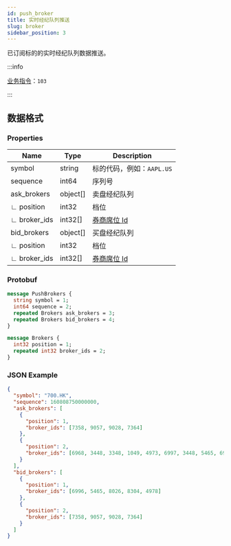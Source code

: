 ```yaml
---
id: push_broker
title: 实时经纪队列推送
slug: broker
sidebar_position: 3
---
```


已订阅标的的实时经纪队列数据推送。

:::info

[业务指令](../../socket/protocol/push)：`103`

:::

## 数据格式

### Properties

| Name         | Type     | Description                       |
| ------------ | -------- | --------------------------------- |
| symbol       | string   | 标的代码，例如：`AAPL.US`         |
| sequence     | int64    | 序列号                            |
| ask_brokers  | object[] | 卖盘经纪队列                      |
| ∟ position   | int32    | 档位                              |
| ∟ broker_ids | int32[]  | [券商席位 Id](../pull/broker-ids) |
| bid_brokers  | object[] | 买盘经纪队列                      |
| ∟ position   | int32    | 档位                              |
| ∟ broker_ids | int32[]  | [券商席位 Id](../pull/broker-ids) |

### Protobuf

```protobuf
message PushBrokers {
  string symbol = 1;
  int64 sequence = 2;
  repeated Brokers ask_brokers = 3;
  repeated Brokers bid_brokers = 4;
}

message Brokers {
  int32 position = 1;
  repeated int32 broker_ids = 2;
}
```

### JSON Example

```json
{
  "symbol": "700.HK",
  "sequence": 160808750000000,
  "ask_brokers": [
    {
      "position": 1,
      "broker_ids": [7358, 9057, 9028, 7364]
    },
    {
      "position": 2,
      "broker_ids": [6968, 3448, 3348, 1049, 4973, 6997, 3448, 5465, 6997]
    }
  ],
  "bid_brokers": [
    {
      "position": 1,
      "broker_ids": [6996, 5465, 8026, 8304, 4978]
    },
    {
      "position": 2,
      "broker_ids": [7358, 9057, 9028, 7364]
    }
  ]
}
```
